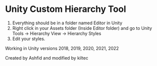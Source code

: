 # Unity Custom Hierarchy Tool #

1. Everything should be in a folder named Editor in Unity
2. Right click in your Assets folder (Inside Editor folder) and go to Unity Tools -> Hierarchy View -> Hierarchy Styles
3. Edit your styles.

Working in Unity versions 2018, 2019, 2020, 2021, 2022

Created by Ashfid and modified by kiltec
